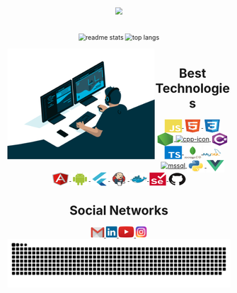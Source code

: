 <h1  align="center">
<img src="https://readme-typing-svg.herokuapp.com/?font=Righteous&size=35&center=true&vCenter=true&width=500&height=70&duration=4000&lines=Hi+There!+👋;+I'm+Diego+De+La+Flor!;" />
</h1>
<br>
<div align=center>
  <img width=390 src="https://github-readme-stats-salesp07.vercel.app/api?username=DiegoDeLaFlor&count_private=true&show_icons=true&theme=react&rank_icon=github&border_radius=10" alt="readme stats" />
  <img width=325 src="https://github-readme-stats-salesp07.vercel.app/api/top-langs/?username=DiegoDeLaFlor&hide=HTML&langs_count=8&layout=compact&theme=react&border_radius=10&size_weight=0.5&count_weight=0.5&exclude_repo=github-readme-stats" alt="top langs" />
</div>

<div  align="center"> 
  <div style="display: inline_block"><br>
    <img align="left" height="250" alt="coding-time" src="code.gif">
    <h1 align="center">Best Technologies</h1>
     <a href="https://developer.mozilla.org/en-US/docs/Web/JavaScript">
      <img align="center" height="30" width="40" alt="js-icon" src="https://raw.githubusercontent.com/devicons/devicon/master/icons/javascript/javascript-plain.svg">
    </a>
    <a href="https://developer.mozilla.org/en-US/docs/Web/HTML">
      <img align="center" height="30" width="40" alt="html-icon" src="https://raw.githubusercontent.com/devicons/devicon/master/icons/html5/html5-original.svg">
    </a>
    <a href="https://developer.mozilla.org/en-US/docs/Web/CSS">
      <img align="center" height="30" width="40" alt="css-icon" src="https://raw.githubusercontent.com/devicons/devicon/master/icons/css3/css3-original.svg">
    </a>
    <a href="https://nodejs.org/">
      <img align="center" height="30" width="40" alt="nodejs-icon" src="https://raw.githubusercontent.com/devicons/devicon/master/icons/nodejs/nodejs-original.svg">
    </a>
    <a href="https://isocpp.org/">
      <img align="center" height="30" width="40" alt="cpp-icon" src="https://raw.githubusercontent.com/jmnote/z-icons/master/svg/cpp.svg">
    </a>
    <a href="https://docs.microsoft.com/en-us/dotnet/csharp/">
      <img align="center" height="30" width="40" alt="csharp" src="https://raw.githubusercontent.com/devicons/devicon/master/icons/csharp/csharp-original.svg">
    </a>
    <a href="https://www.typescriptlang.org/">
      <img align="center" height="30" width="40" alt="typescript" src="https://raw.githubusercontent.com/devicons/devicon/master/icons/typescript/typescript-original.svg">
    </a>
    <a href="https://www.mongodb.com/">
      <img align="center" height="30" width="40" alt="mongodb" src="https://raw.githubusercontent.com/devicons/devicon/master/icons/mongodb/mongodb-original-wordmark.svg">
    </a>
    <a href="https://www.mysql.com/">
      <img align="center" height="30" width="40" alt="mysql" src="https://raw.githubusercontent.com/devicons/devicon/master/icons/mysql/mysql-original-wordmark.svg">
    </a>
    <a href="https://www.microsoft.com/en-us/sql-server/">
      <img align="center" height="30" width="40" alt="mssql" src="https://www.svgrepo.com/show/303229/microsoft-sql-server-logo.svg">
    </a>
    <a href="https://www.python.org/">
      <img align="center" height="30" width="40" alt="python" src="https://raw.githubusercontent.com/devicons/devicon/master/icons/python/python-original.svg">
    </a>
    <a href="https://vuejs.org/">
    <img align="center" height="30" width="40" alt="vuejs" src="https://raw.githubusercontent.com/devicons/devicon/master/icons/vuejs/vuejs-original.svg">
    </a>
    <a href="https://angular.io/">
      <img align="center" height="30" width="40" alt="angularjs" src="https://raw.githubusercontent.com/devicons/devicon/master/icons/angularjs/angularjs-original.svg">
    </a>
    <a href="https://www.android.com/">
      <img align="center" height="30" width="40" alt="android" src="https://raw.githubusercontent.com/devicons/devicon/master/icons/android/android-original.svg">
    </a>
     <a href="https://flutter.dev/">
      <img align="center" height="30" width="40" alt="flutter" src="https://raw.githubusercontent.com/devicons/devicon/master/icons/flutter/flutter-original.svg">
    </a>
    <a href="https://www.jenkins.io/">
      <img align="center" height="30" width="40" alt="jenkins" src="https://raw.githubusercontent.com/devicons/devicon/master/icons/jenkins/jenkins-original.svg">
    </a>
    <a href="https://www.docker.com/">
      <img align="center" height="30" width="40" alt="docker" src="https://raw.githubusercontent.com/devicons/devicon/master/icons/docker/docker-original.svg">
    </a>
    <a href="https://www.selenium.dev/selenium-ide/">
      <img align="center" height="30" width="40" alt="selenium-ide" src="https://raw.githubusercontent.com/devicons/devicon/master/icons/selenium/selenium-original.svg">
    </a>
    <a href="https://github.com/features/actions">
      <img align="center" height="30" width="40" alt="github-actions" src="https://raw.githubusercontent.com/devicons/devicon/master/icons/github/github-original.svg">
    </a>
   </div>
    
  <h1 align="center">Social Networks</h1>
    <a href = "mailto:diegoalonso139@gmail.com">
      <img width="30" src="gmail.svg">
    </a>
    <a href = "https://www.linkedin.com/in/diego-de-la-flor-02048a237/">
      <img width="25" src="linkedin.svg">
    </a>
    <a href = "https://www.youtube.com/@diegodelaflor2926">
      <img width="35" src="youtube.svg">
    </a>
    <a href = "https://www.instagram.com/diego_alonso20025/">
      <img width="25" src="instagram.png">
    </a>
</div>

<img alt="snake eating my contributions" src="https://raw.githubusercontent.com/salesp07/salesp07/output/github-contribution-grid-snake.svg" />
